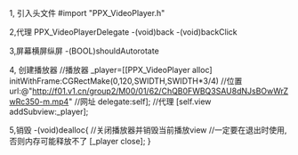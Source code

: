 1, 引入头文件
#import "PPX_VideoPlayer.h"

2,代理
PPX_VideoPlayerDelegate
-(void)back
-(void)backClick

3,屏幕横屏纵屏
-(BOOL)shouldAutorotate

4, 创建播放器
 //播放器
    _player=[[PPX_VideoPlayer alloc] initWithFrame:CGRectMake(0,120,SWIDTH,SWIDTH*3/4) //位置
                                              url:@"http://f01.v1.cn/group2/M00/01/62/ChQB0FWBQ3SAU8dNJsBOwWrZwRc350-m.mp4" //网址
                                         delegate:self]; //代理
    [self.view addSubview:_player];

5,销毁
-(void)dealloc{
    //关闭播放器并销毁当前播放view
    //一定要在退出时使用,否则内存可能释放不了
    [_player close];
}
